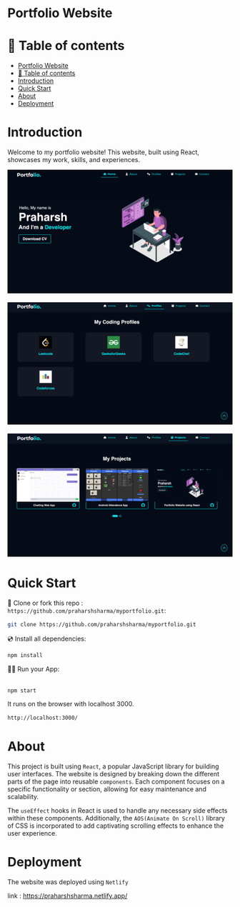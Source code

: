 # Portfolio Website

# 🧭 Table of contents

- [Portfolio Website](#portfolio-website)
- [🧭 Table of contents](#-table-of-contents)
- [Introduction](#introduction)
- [Quick Start](#quick-start)
- [About](#about)
- [Deployment](#deployment)


# Introduction

Welcome to my portfolio website! This website, built using React, showcases my work, skills, and experiences.


![](public/readmeimg/demo.png)<br><br>
![](public/readmeimg/demo2.png)<br><br>
![](public/readmeimg/demo3.png)<br>

# Quick Start 

📄 Clone or fork this repo :
`https://github.com/praharshsharma/myportfolio.git`:

```sh
git clone https://github.com/praharshsharma/myportfolio.git
```

💿 Install all dependencies:

```sh
npm install
```

🚴‍♂️ Run your App:

```sh

npm start

```
It runs on the browser with localhost 3000.
```sh
http://localhost:3000/
```

# About

This project is built using `React`, a popular JavaScript library for building user interfaces. 
The website is designed by breaking down the different parts of the page into reusable `components`. 
Each component focuses on a specific functionality or section, allowing for easy maintenance and scalability.

The `useEffect` hooks in React is used to handle any necessary side effects within these components. 
Additionally, the `AOS(Animate On Scroll)` library of CSS is incorporated to add captivating scrolling effects to enhance the user experience. 


# Deployment

The website was deployed using `Netlify`

link : https://praharshsharma.netlify.app/



 

